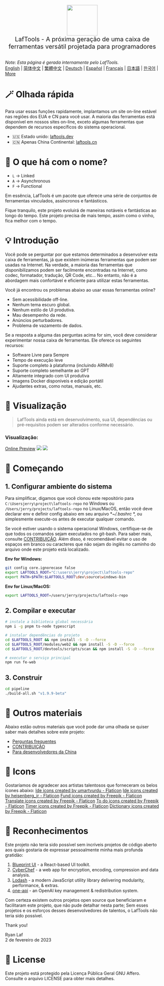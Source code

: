 <p align="center">
<img width="100" src="https://github.com/work7z/LafTools/blob/dev/modules/web2/public/static/icon.png?raw=true"></img>
<br>
<span style="font-size:20px">LafTools - A próxima geração de uma caixa de ferramentas versátil projetada para programadores
</span>
<!-- <center>
<div style="text-align:center;">
<a target="_blank" href="http://cloud.laftools.cn">Visualize a versão interna do LafTools</a>
</div>
</center> -->
<br><br>
</p>

<i>Note: Esta página é gerada internamente pelo LafTools.</i> <br/> [English](/docs/en_US/README.md)  |  [简体中文](/docs/zh_CN/README.md)  |  [繁體中文](/docs/zh_HK/README.md)  |  [Deutsch](/docs/de/README.md)  |  [Español](/docs/es/README.md)  |  [Français](/docs/fr/README.md)  |  [日本語](/docs/ja/README.md)  |  [한국어](/docs/ko/README.md) | [More](/docs/) <br/>

# 🪄 Olhada rápida

Para usar essas funções rapidamente, implantamos um site on-line estável nas regiões dos EUA e CN para você usar. A maioria das ferramentas está disponível em nossos sites on-line, exceto algumas ferramentas que dependem de recursos específicos do sistema operacional.

- 🇺🇸 Estado unido: [laftools.dev](https://laftools.dev)
- 🇨🇳 Apenas China Continental: [laftools.cn](https://laftools.cn)

# 🔋 O que há com o nome?

- `L` -> Linked
- `A` -> Asynchronous
- `F` -> Functional

Em essência, LafTools é um pacote que oferece uma série de conjuntos de ferramentas vinculados, assíncronos e fantásticos.

Fique tranquilo, este projeto evoluirá de maneiras notáveis ​​e fantásticas ao longo do tempo. Este projeto precisa de mais tempo, assim como o vinho, fica melhor com o tempo.

# 💡 Introdução

Você pode se perguntar por que estamos determinados a desenvolver esta caixa de ferramentas, já que existem inúmeras ferramentas que podem ser usadas na Internet. Na verdade, a maioria das ferramentas que disponibilizamos podem ser facilmente encontradas na Internet, como codec, formatador, tradução, QR Code, etc… No entanto, não é a abordagem mais confortável e eficiente para utilizar estas ferramentas.

Você já encontrou os problemas abaixo ao usar essas ferramentas online?

- Sem acessibilidade off-line.
- Nenhum tema escuro global.
- Nenhum estilo de UI produtiva.
- Mau desempenho da rede.
- Anúncios perturbadores.
- Problema de vazamento de dados.

Se a resposta a alguma das perguntas acima for sim, você deve considerar experimentar nossa caixa de ferramentas. Ele oferece os seguintes recursos:

- Software Livre para Sempre
- Tempo de execução leve
- Suporte completo à plataforma (incluindo ARMv8)
- Suporte completo semelhante ao GPT
- Altamente integrado com UI produtiva
- Imagens Docker disponíveis e edição portátil
- Ajudantes extras, como notas, manuais, etc.

# 🌠 Visualização

> LafTools ainda está em desenvolvimento, sua UI, dependências ou pré-requisitos podem ser alterados conforme necessário.

### Visualização:

[Online Preview](http://laftools.dev)
![](https://github.com/work7z/LafTools/blob/dev/devtools/images/preview.png?raw=true)
![](https://github.com/work7z/LafTools/blob/dev/devtools/images/preview-dark.png?raw=true)

# 🚀 Começando

## 1. Configurar ambiente do sistema

Para simplificar, digamos que você clonou este repositório para `C:\Usersjerry\project\laftools-repo` no Windows ou `/Users/jerry/projects/laftools-repo` no Linux/MacOS, então você deve declarar env e definir config abaixo em seu arquivo **~/.bashrc* *, ou simplesmente execute-os antes de executar qualquer comando.

Se você estiver usando o sistema operacional Windows, certifique-se de que todos os comandos sejam executados no git-bash. Para saber mais, consulte [CONTRIBUIÇÃO](/docs/pt/CONTRIBUTION.md). Além disso, é recomendável evitar o uso de espaços em branco ou caracteres que não sejam do inglês no caminho do arquivo onde este projeto está localizado.

**Env for Windows:**

```bash
git config core.ignorecase false
export LAFTOOLS_ROOT="C:\users\jerry\project\laftools-repo"
export PATH=$PATH:$LAFTOOLS_ROOT\dev\source\windows-bin
```

**Env for Linux/MacOS:**

```bash
export LAFTOOLS_ROOT=/users/jerry/projects/laftools-repo
```

## 2. Compilar e executar

```bash
# instale a biblioteca global necessária
npm i -g pnpm ts-node typescript

# instalar dependências do projeto
cd $LAFTOOLS_ROOT && npm install -S -D --force
cd $LAFTOOLS_ROOT/modules/web2 && npm install -S -D --force
cd $LAFTOOLS_ROOT/devtools/scripts/scan && npm install -S -D --force

# executar o serviço principal
npm run fe-web

```

## 3. Construir

```bash
cd pipeline
./build-all.sh "v1.9.9-beta"
```

# 📑 Outros materiais

Abaixo estão outros materiais que você pode dar uma olhada se quiser saber mais detalhes sobre este projeto:

- [Perguntas frequentes](/docs/pt/FAQ.md)
- [CONTRIBUIÇÃO](/docs/pt/CONTRIBUTION.md)
- [Para desenvolvedores da China](/devtools/notes/common/issues.md)

# 💐 Icons

Gostaríamos de agradecer aos artistas talentosos que forneceram os belos ícones abaixo:
<a href="https://www.flaticon.com/free-icons/ide" title="ide icons">Ide icons created by umartvurdu - Flaticon</a>
<a href="https://www.flaticon.com/free-icons/ide" title="ide icons">Ide icons created by heisenberg_jr - Flaticon</a>
<a href="https://www.flaticon.com/free-icons/fund" title="fund icons">Fund icons created by Freepik - Flaticon</a>
<a href="https://www.flaticon.com/free-icons/translate" title="translate icons">Translate icons created by Freepik - Flaticon</a>
<a href="https://www.flaticon.com/free-icons/to-do" title="to do icons">To do icons created by Freepik - Flaticon</a>
<a href="https://www.flaticon.com/free-icons/timer" title="timer icons">Timer icons created by Freepik - Flaticon</a>
<a href="https://www.flaticon.com/free-icons/dictionary" title="dictionary icons">Dictionary icons created by Freepik - Flaticon</a>

# 🙏 Reconhecimentos

Este projeto não teria sido possível sem incríveis projetos de código aberto aos quais gostaria de expressar pessoalmente minha mais profunda gratidão:

1. [Blueprint UI](https://blueprintjs.com/) - a React-based UI toolkit.
1. [CyberChef](https://github.com/gchq/CyberChef/tree/master) - a web app for encryption, encoding, compression and data analysis.
1. [Lodash](https://github.com/lodash/lodash) - a modern JavaScript utility library delivering modularity, performance, & extras.
1. [one-api](https://github.com/songquanpeng/one-api) - an OpenAI key management & redistribution system.

Com certeza existem outros projetos open source que beneficiaram e facilitaram este projeto, que não pude detalhar nesta parte; Sem esses projetos e os esforços desses desenvolvedores de talentos, o LafTools não teria sido possível.

Thank you!

Ryan Laf  
2 de fevereiro de 2023

# 🪪 License

Este projeto está protegido pela Licença Pública Geral GNU Affero. Consulte o arquivo LICENSE para obter mais detalhes.
